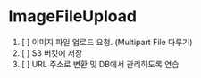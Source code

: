 # ImageFileUpload

1. [ ] 이미지 파일 업로드 요청. (Multipart File 다루기)
2. [ ] S3 버킷에 저장
3. [ ] URL 주소로 변환 및 DB에서 관리하도록 연습
